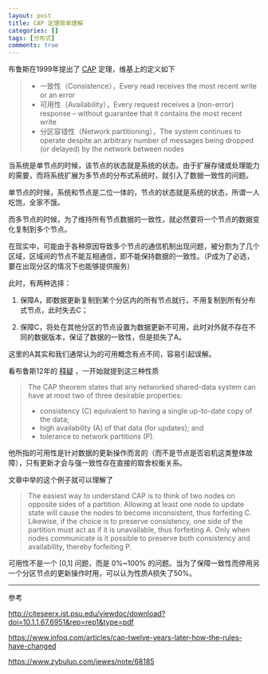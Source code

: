 ```yaml
---
layout: post
title: CAP 定理简单理解
categories: []
tags: [分布式]
comments: true
---
```


布鲁斯在1999年提出了 [CAP](https://zh.wikipedia.org/wiki/CAP%E5%AE%9A%E7%90%86) 定理，维基上的定义如下

>+ 一致性（Consistence），Every read receives the most recent write or an error
>+ 可用性（Availability），Every request receives a (non-error) response – without guarantee that it contains the most recent write
>+ 分区容错性（Network partitioning），The system continues to operate despite an arbitrary number of messages being dropped (or delayed) by the network between nodes


当系统是单节点的时候，该节点的状态就是系统的状态。由于扩展存储或处理能力的需要，而将系统扩展为多节点的分布式系统时，就引入了数据一致性的问题。

单节点的时候，系统和节点是二位一体的，节点的状态就是系统的状态，所谓一人吃饱，全家不饿。

而多节点的时候，为了维持所有节点数据的一致性，就必然要将一个节点的数据变化复制到多个节点。

在现实中，可能由于各种原因导致多个节点的通信机制出现问题，被分割为了几个区域，区域间的节点不能互相通信，即不能保持数据的一致性。（P成为了必选，要在出现分区的情况下也能够提供服务）

此时，有两种选择：

1. 保障A，即数据更新复制到某个分区内的所有节点就行，不用复制到所有分布式节点，此时失去C；

2. 保障C，将处在其他分区的节点设置为数据更新不可用，此时对外就不存在不同的数据版本，保证了数据的一致性，但是损失了A。

这里的A其实和我们通常认为的可用概念有点不同，容易引起误解。

看布鲁斯12年的 [释疑](https://www.infoq.com/articles/cap-twelve-years-later-how-the-rules-have-changed) ，一开始就提到这三种性质

>The CAP theorem states that any networked shared-data system can have at most two of three desirable properties:
>+ consistency (C) equivalent to having a single up-to-date copy of the data;
>+ high availability (A) of that data (for updates); and
>+ tolerance to network partitions (P).

他所指的可用性是针对数据的更新操作而言的（而不是节点是否宕机这类整体故障），只有更新才会与强一致性存在直接的取舍权衡关系。

文章中举的这个例子就可以理解了
>The easiest way to understand CAP is to think of two nodes on opposite sides of a partition. Allowing at least one node to update state will cause the nodes to become inconsistent, thus forfeiting C. Likewise, if the choice is to preserve consistency, one side of the partition must act as if it is unavailable, thus forfeiting A. Only when nodes communicate is it possible to preserve both consistency and availability, thereby forfeiting P.

可用性不是一个 [0,1] 问题，而是 0%~100% 的问题。当为了保障一致性而停用另一个分区节点的更新操作时用，可以认为性质A损失了50%。





---
参考

http://citeseerx.ist.psu.edu/viewdoc/download?doi=10.1.1.67.6951&rep=rep1&type=pdf

https://www.infoq.com/articles/cap-twelve-years-later-how-the-rules-have-changed

https://www.zybuluo.com/jewes/note/68185